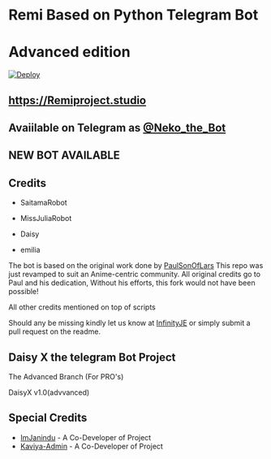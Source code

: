 

# Remi Based on Python Telegram Bot

# Advanced edition

[![Deploy](https://www.herokucdn.com/deploy/button.svg)](https://heroku.com/deploy?template=https://github.com/TeamDaisyX/Daisy-X/blob/Advanced/)

## https://Remiproject.studio
## Avaiilable on Telegram as [@Neko_the_Bot](https://t.me/Neko_the_Bot)
## NEW BOT AVAILABLE


## Credits

 - SaitamaRobot
 - MissJuliaRobot

 - Daisy





 - emilia


The bot is based on the original work done by [PaulSonOfLars](https://github.com/PaulSonOfLars)
This repo was just revamped to suit an Anime-centric community. All original credits go to Paul and his dedication, Without his efforts, this fork would not have been possible!

All other credits mentioned on top of scripts

Should any be missing kindly let us know at [InfinityJE](https://t.me/infinityje) or simply submit a pull request on the readme.

## Daisy X the telegram Bot Project
The Advanced Branch (For PRO's)

DaisyX v1.0(advvanced)

## Special Credits
- [ImJanindu](https://github.com/imjanindu) - A Co-Developer of Project
- [Kaviya-Admin](https://github.com/kaviya-admin) - A Co-Developer of Project
